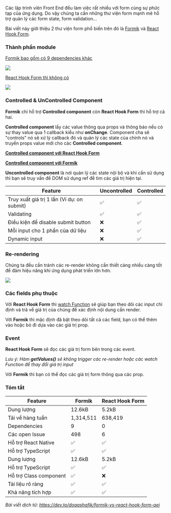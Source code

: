 Các lập trình viên Front End đều làm việc rất nhiều với form cùng sự phức tạp của ứng dụng. Do vậy chúng ta cần những thư viện form mạnh mẽ hỗ trợ quản lý các form state, form validation...

Bài viết này giới thiệu 2 thư viện form phổ biến trên đó là [Formik](https://formik.org/) và [React Hook Form](https://react-hook-form.com/).

### Thành phần module

[Formik bao gồm có 9 dependencies khác](https://bundlephobia.com/result?p=formik@1.5.8)

![](https://images.viblo.asia/d0644435-aae3-4708-8fbf-7f5c16d9431e.png)


[React Hook Form thì không có](https://bundlephobia.com/result?p=react-hook-form@3.24.0)

![](https://images.viblo.asia/30af16a9-3f85-4b35-8161-02b5c8fe2f78.png)

### Controlled & UnControlled Component

**Formik** chỉ hỗ trợ **Controlled component** còn **React Hook Form** thì hỗ trợ cả hai.

**Controlled component** lấy các value thông qua props và thông báo nếu có sự thay value  qua 1 callback kiểu như **onChange**. Component cha sẽ "controls" nó sẽ xử lý callback đó và quản lý các state của chính nó và truyền props value mới cho các **Controlled component**.

**[Controlled component với React Hook Form](https://react-hook-form.com/api#Controller)**

**[Controlled component với Formik](https://formik.org/docs/api/field)**

**Uncontrolled component** là nơi quản lý các state nội bộ và khi cần sử dụng thì bạn sẽ truy vấn đế DOM sử dụng ref để tìm các giá trị hiện tại.



| Feature | Uncontrolled | Controlled |
| -------- | -------- | -------- |
| Truy xuất giá trị 1 lần (Ví dụ: on submit)     | :white_check_mark:     | :white_check_mark:     |
| Validating    | :white_check_mark:     | :white_check_mark:     |
| Điều kiện để disable submit button     | :x:     | :white_check_mark:     |
| Mỗi input cho 1 phần của dữ liệu     | :x:     | :white_check_mark:     |
| Dynamic input     | :x:     | :white_check_mark:     |


### Re-rendering

Chúng ta đều cần tránh các re-render không cần thiết càng nhiều càng tốt để đảm hiệu năng khi ứng dụng phát triển lớn hơn.

![](https://images.viblo.asia/1ccb010f-7fc7-4fdb-84c6-27bd9fd9b9e9.jpeg)


### Các fields phụ thuộc

Với **React Hook Form** thì [watch Function](https://react-hook-form.com/api#watch)  sẽ giúp bạn theo dõi các input chỉ định và trả về giá trị của chúng để xác định nội dung cần render.

Với **Formik** thì mặc định đã bật theo dõi tất cả các field, bạn có thể thêm vào hoặc bỏ đi dựa vào các giá trị prop.

### Event

**React Hook Form** sẽ đọc các giá trị form bên trong các event.

*Lưu ý: Hàm **getValues()** sẽ không trigger các re-render hoặc các watch Function để thay đổi giá trị input*

Với **Formik** thì bạn có thể đọc các giá trị form thông qua các prop.

### Tóm tắt



| Feature | Formik | React Hook Form |
| -------- | -------- | -------- |
| Dung lượng     | 12.6kB     | 5.2kB     |
| Tải về hàng tuần    | 1,314,511     | 638,419     |
| Dependencies     | 9     | 0     |
| Các open Issue    | 498     | 6     |
| Hỗ trợ React Native     | :white_check_mark:      |:white_check_mark:      |
| Hỗ trợ TypeScript     | :white_check_mark:     | :white_check_mark:     |
| Dung lượng     | 12.6kB     | 5.2kB     |
| Hỗ trợ TypeScript     | :white_check_mark:     | :white_check_mark:     |
| Hỗ trợ Class component     | :white_check_mark:     | :x:     |
| Tài liệu rõ ràng    | :white_check_mark:     | :white_check_mark:     |
| Khả năng tích hợp    | :white_check_mark:     | :white_check_mark:     |








*Bài viết dịch từ: https://dev.to/doaashafik/formik-vs-react-hook-form-aei*